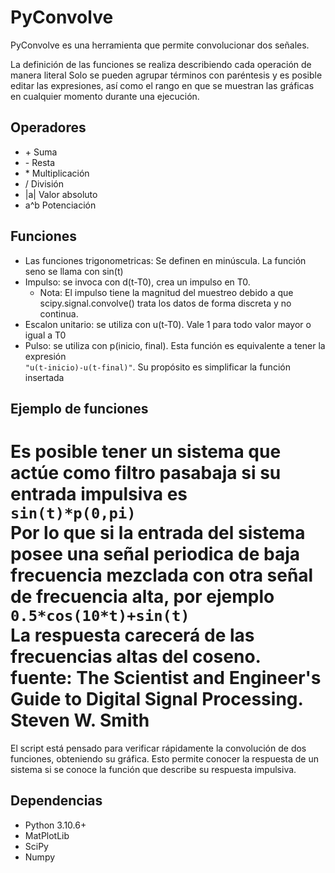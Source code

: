 # PyConvolve
PyConvolve es una herramienta que permite convolucionar dos señales.

La definición de las funciones se realiza describiendo cada operación de manera literal
Solo se pueden agrupar términos con paréntesis y es posible editar las expresiones, así
como el rango en que se muestran las gráficas en cualquier momento durante una ejecución.

## Operadores
*   \+ Suma
*   \- Resta
*   \* Multiplicación
*   / División
*   |a| Valor absoluto
*   a^b Potenciación

## Funciones
*   Las funciones trigonometricas: Se definen en minúscula. La función seno se llama con sin(t)
*   Impulso: se invoca con d(t-T0), crea un impulso en T0.
    *   Nota: El impulso tiene la magnitud del muestreo debido a que scipy.signal.convolve() trata los datos de forma discreta y no continua.
*   Escalon unitario: se utiliza con u(t-T0). Vale 1 para todo valor mayor o igual a T0
*   Pulso: se utiliza con p(inicio, final). Esta función es equivalente a tener la expresión  
    ```"u(t-inicio)-u(t-final)"```. Su propósito es simplificar la función insertada

## Ejemplo de funciones
Es posible tener un sistema que actúe como filtro pasabaja si su entrada impulsiva es  
```sin(t)*p(0,pi)```  
Por lo que si la entrada del sistema posee una señal periodica de baja frecuencia mezclada con otra señal de frecuencia alta, por ejemplo  
```0.5*cos(10*t)+sin(t)```  
La respuesta carecerá de las frecuencias altas del coseno. fuente: The Scientist and Engineer's Guide to Digital Signal Processing. Steven W. Smith
=======
El script está pensado para verificar rápidamente la convolución de dos funciones, obteniendo su gráfica. Esto permite conocer la respuesta de un sistema si se conoce la función que describe su respuesta impulsiva.

## Dependencias
* Python 3.10.6+
* MatPlotLib
* SciPy
* Numpy
